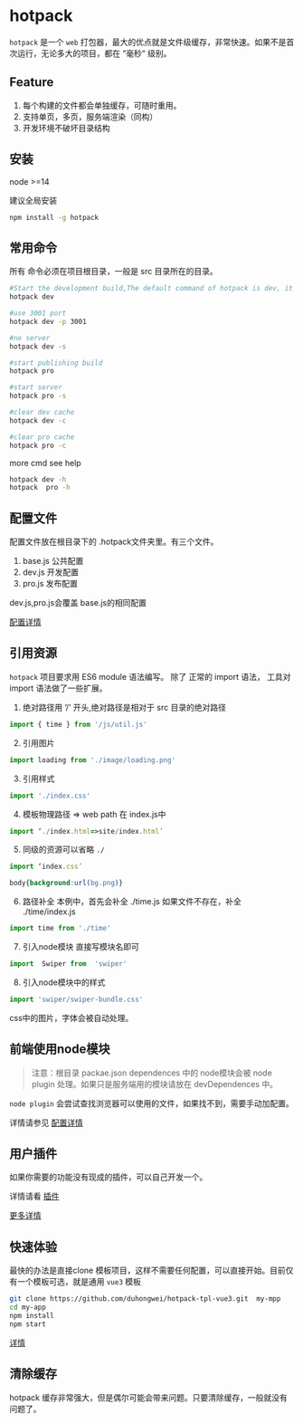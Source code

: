 # hotpack
`hotpack` 是一个 `web` 打包器，最大的优点就是文件级缓存，非常快速。如果不是首次运行，无论多大的项目，都在 “毫秒“ 级别。
## Feature
1. 每个构建的文件都会单独缓存，可随时重用。
2. 支持单页，多页，服务端渲染（同构）
3. 开发环境不破坏目录结构

## 安装
node >=14

建议全局安装
```bash
npm install -g hotpack
```
## 常用命令

所有 命令必须在项目根目录，一般是 src 目录所在的目录。

```bash
#Start the development build,The default command of hotpack is dev, it can also be written as hotpack
hotpack dev

#use 3001 port
hotpack dev -p 3001

#no server
hotpack dev -s

#start publishing build
hotpack pro

#start server 
hotpack pro -s

#clear dev cache
hotpack dev -c

#clear pro cache
hotpack pro -c

```

more cmd see help

```bash
hotpack dev -h
hotpack  pro -h
```

## 配置文件

配置文件放在根目录下的 .hotpack文件夹里。有三个文件。

1. base.js 公共配置
2. dev.js 开发配置
3. pro.js 发布配置

dev.js,pro.js会覆盖 base.js的相同配置

[配置详情](doc_cn/config.md)

## 引用资源
`hotpack` 项目要求用 ES6 module 语法编写。
除了 正常的 import 语法， 工具对 import 语法做了一些扩展。

1. 绝对路径用 ’/' 开头,绝对路径是相对于 src 目录的绝对路径
```js
import { time } from '/js/util.js'
```
2. 引用图片
```js
import loading from './image/loading.png'
```
3. 引用样式
```js
import './index.css'
```
4. 模板物理路径 => web path
在 index.js中
```js
import ‘./index.html=>site/index.html’
```
5. 同级的资源可以省略 `./`
```js
import ‘index.css’
```
```css
body{background:url(bg.png)}
```
6. 路径补全
本例中，首先会补全 ./time.js 如果文件不存在，补全 ./time/index.js

```js
import time from './time'
```

7. 引入node模块
直接写模块名即可
```js
import  Swiper from  'swiper'
```
8. 引入node模块中的样式
```js
import 'swiper/swiper-bundle.css'
```
css中的图片，字体会被自动处理。
## 前端使用node模块

>注意：根目录 packae.json dependences 中的 node模块会被 node plugin 处理。如果只是服务端用的模块请放在 devDependences 中。

`node plugin` 会尝试查找浏览器可以使用的文件，如果找不到，需要手动加配置。

详情请参见 [配置详情](doc_cn/config.md)

## 用户插件

如果你需要的功能没有现成的插件，可以自己开发一个。

详情请看 [插件](doc_cn/plugin.md)

[更多详情](doc_cn/detail.md)

## 快速体验
最快的办法是直接clone 模板项目，这样不需要任何配置，可以直接开始。目前仅有一个模板可选，就是通用 `vue3` 模板
```bash
git clone https://github.com/duhongwei/hotpack-tpl-vue3.git  my-mpp
cd my-app
npm install 
npm start 
```
[详情](https://github.com/duhongwei/hotpack-tpl-vue3)

## 清除缓存

hotpack 缓存非常强大，但是偶尔可能会带来问题。只要清除缓存，一般就没有问题了。

